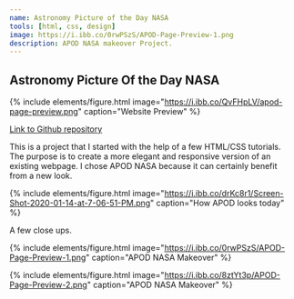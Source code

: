 ```yaml
---
name: Astronomy Picture of the Day NASA
tools: [html, css, design]
image: https://i.ibb.co/0rwPSzS/APOD-Page-Preview-1.png
description: APOD NASA makeover Project.
---
```


## Astronomy Picture Of the Day NASA

{% include elements/figure.html image="https://i.ibb.co/QvFHpLV/apod-page-preview.png" caption="Website Preview" %}

[Link to Github repository](https://github.com/lmldvd/APOD-NASA-Makeover)

This is a project that I started with the help of a few HTML/CSS tutorials. The purpose is to create a more elegant and responsive version of an existing webpage. I chose APOD NASA because it can certainly benefit from a new look.

{% include elements/figure.html image="https://i.ibb.co/drKc8r1/Screen-Shot-2020-01-14-at-7-06-51-PM.png" caption="How APOD looks today" %}

A few close ups.

{% include elements/figure.html image="https://i.ibb.co/0rwPSzS/APOD-Page-Preview-1.png" caption="APOD NASA Makeover" %}

{% include elements/figure.html image="https://i.ibb.co/8ztYt3p/APOD-Page-Preview-2.png" caption="APOD NASA Makeover" %}
